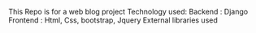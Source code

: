 This Repo is for a web blog project
Technology used:
Backend : Django
Frontend : Html, Css, bootstrap, Jquery
External libraries used